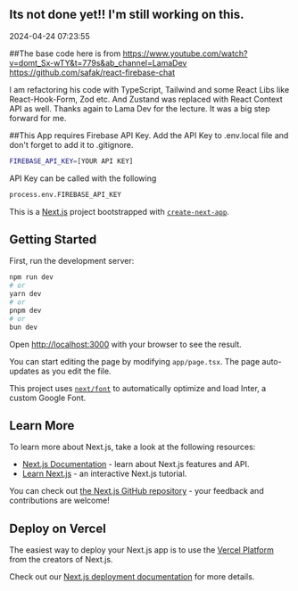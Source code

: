 
## Its not done yet!! I'm still working on this. 
2024-04-24 07:23:55

##The base code here is from 
https://www.youtube.com/watch?v=domt_Sx-wTY&t=779s&ab_channel=LamaDev
https://github.com/safak/react-firebase-chat


I am refactoring his code with TypeScript, Tailwind and some React Libs like React-Hook-Form, Zod etc. And Zustand was replaced with React Context API as well.
Thanks again to Lama Dev for the lecture. It was a big step forward for me.

##This App requires Firebase API Key.
Add the API Key to .env.local file and don't forget to add it to .gitignore. 
```bash
FIREBASE_API_KEY=[YOUR API KEY]
```

API Key can be called with the following
```bash
process.env.FIREBASE_API_KEY
```



This is a [Next.js](https://nextjs.org/) project bootstrapped with [`create-next-app`](https://github.com/vercel/next.js/tree/canary/packages/create-next-app).

## Getting Started

First, run the development server:

```bash
npm run dev
# or
yarn dev
# or
pnpm dev
# or
bun dev
```

Open [http://localhost:3000](http://localhost:3000) with your browser to see the result.

You can start editing the page by modifying `app/page.tsx`. The page auto-updates as you edit the file.

This project uses [`next/font`](https://nextjs.org/docs/basic-features/font-optimization) to automatically optimize and load Inter, a custom Google Font.

## Learn More

To learn more about Next.js, take a look at the following resources:

- [Next.js Documentation](https://nextjs.org/docs) - learn about Next.js features and API.
- [Learn Next.js](https://nextjs.org/learn) - an interactive Next.js tutorial.

You can check out [the Next.js GitHub repository](https://github.com/vercel/next.js/) - your feedback and contributions are welcome!

## Deploy on Vercel

The easiest way to deploy your Next.js app is to use the [Vercel Platform](https://vercel.com/new?utm_medium=default-template&filter=next.js&utm_source=create-next-app&utm_campaign=create-next-app-readme) from the creators of Next.js.

Check out our [Next.js deployment documentation](https://nextjs.org/docs/deployment) for more details.